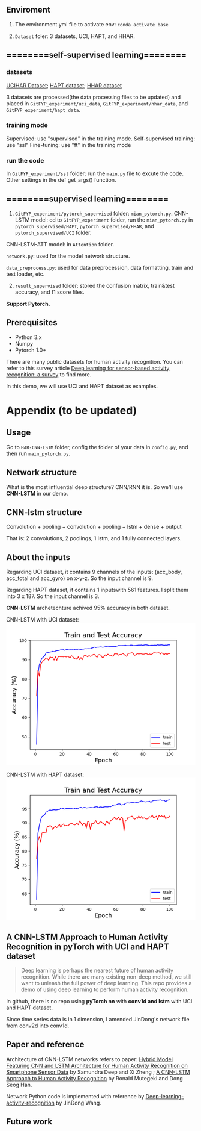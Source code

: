 ## Enviroment
1. The environment.yml file to activate env: `conda activate base` 


2. `Dataset` foler: 3 datasets, UCI, HAPT, and HHAR.

##  ========self-supervised learning========

### datasets
 [UCIHAR Dataset](https://archive.ics.uci.edu/ml/machine-learning-databases/00240/); 
 [HAPT dataset](https://archive.ics.uci.edu/ml/machine-learning-databases/00341/); 
 [HHAR dataset](https://archive.ics.uci.edu/ml/machine-learning-databases/00344/)


3 datasets are processed(the data processing files to be updated) and placed in `GitFYP_experiment/uci_data`, `GitFYP_experiment/hhar_data`, and `GitFYP_experiment/hapt_data`.

### training mode

Supervised: use "supervised" in the training mode.
Self-supervised training: use "ssl"
Fine-tuning: use "ft" in the training mode


### run the code 
In `GitFYP_experiment/ssl` folder: run the `main.py` file to excute the code. Other settings in the def get_args() function. 


##  ========supervised learning========
1.  `GitFYP_experiment/pytorch_supervised` folder:
`mian_pytorch.py`: 
CNN-LSTM model: cd to `GitFYP_experiment` folder, run the `mian_pytorch.py` in `pytorch_supervised/HAPT`, `pytorch_supervised/HHAR`, and `pytorch_supervised/UCI` folder. 

CNN-LSTM-ATT model: in `Attention` folder.

`network.py`: used for the model network structure.

`data_preprocess.py`: used for data preprocession, data formatting, train and test loader, etc.

2. `result_supervised` folder: stored the confusion matrix, train&test accuracy, and f1 score files.


**Support Pytorch.**

## Prerequisites
- Python 3.x
- Numpy
- Pytorch 1.0+

There are many public datasets for human activity recognition. You can refer to this survey article [Deep learning for sensor-based activity recognition: a survey](https://arxiv.org/abs/1707.03502) to find more.

In this demo, we will use UCI and HAPT dataset as examples. 




# Appendix (to be updated)

## Usage
Go to `HAR-CNN-LSTM` folder, config the folder of your data in `config.py`, and then run `main_pytorch.py`.


## Network structure
What is the most influential deep structure? CNN/RNN it is. So we'll use **CNN-LSTM** in our demo. 

## CNN-lstm structure
Convolution + pooling + convolution + pooling + lstm + dense + output

That is: 2 convolutions, 2 poolings, 1 lstm, and 1 fully connected layers. 

## About the inputs
Regarding UCI dataset, it contains 9 channels of the inputs: (acc_body, acc_total and acc_gyro) on x-y-z. So the input channel is 9.

Regarding HAPT dataset, it contains 1 inputswith 561 features. I split them into 3 x 187. So the input channel is 3.

**CNN-LSTM** archetechture achived 95% accuracy in both dataset.

CNN-LSTM with UCI dataset:![CNN-LSTM with UCI dataset](cnn-lstm-pyTorch/result/plot_cnn-lstm_HAPT.png)

CNN-LSTM with HAPT dataset:![CNN-LSTM with HAPT dataset](cnn-lstm-pyTorch/result/plot_cnn-lstm_UCI.png)



## A CNN-LSTM Approach to Human Activity Recognition in pyTorch with UCI and HAPT dataset

> Deep learning is perhaps the nearest future of human activity recognition. While there are many existing non-deep method, we still want to unleash the full power of deep learning. This repo provides a demo of using deep learning to perform human activity recognition.

In github, there is no repo using **pyTorch nn** with **conv1d and lstm** with UCI and HAPT dataset. 

Since time series data is in 1 dimension, I amended JinDong's network file from conv2d into conv1d. 

## Paper and reference
Architecture of CNN-LSTM networks refers to paper: [Hybrid Model Featuring CNN and LSTM Architecture for Human Activity Recognition on Smartphone Sensor Data](https://ieeexplore.ieee.org/document/9029136) by Samundra Deep and Xi Zheng ; [A CNN-LSTM Approach to Human Activity Recognition](https://ieeexplore.ieee.org/document/9065078) by Ronald Mutegeki and Dong Seog Han.

Network Python code is implemented with reference by [Deep-learning-activity-recognition](https://github.com/jindongwang/Deep-learning-activity-recognition.git) by JinDong Wang.

## Future work





